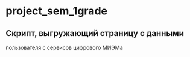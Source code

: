 # project_sem_1grade
## Скрипт, выгружающий страницу с данными
пользователя с сервисов цифрового МИЭМа
